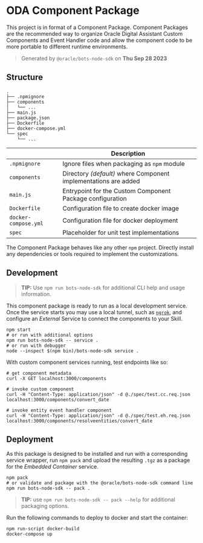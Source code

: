 # ODA Component Package

This project is in format of a Component Package. Component Packages are the
recommended way to organize Oracle Digital Assistant Custom Components and Event Handler code and allow the
component code to be more portable to different runtime environments.

> Generated by `@oracle/bots-node-sdk` on **Thu Sep 28 2023**

## Structure

```text
.
├── .npmignore
├── components
│   └── ...
├── main.js
├── package.json
├── Dockerfile
├── docker-compose.yml
└── spec
    └── ...
```

| | Description |
|--|--|
| `.npmignore` | Ignore files when packaging as `npm` module |
| `components` | Directory _(default)_ where Component implementations are added |
| `main.js` | Entrypoint for the Custom Component Package configuration |
| `Dockerfile` | Configuration file to create docker image |
| `docker-compose.yml` | Configuration file for docker deployment |
| `spec` | Placeholder for unit test implementations |

The Component Package behaves like any other `npm` project. Directly install
any dependencies or tools required to implement the customizations.

## Development

> **TIP:** Use `npm run bots-node-sdk` for additional CLI help and usage information.

This component package is ready to run as a local development service. Once the
service starts you may use a local tunnel, such as [`ngrok`](https://ngrok.com/),
and configure an _External_ Service to connect the components to your Skill.

```shell
npm start
# or run with additional options
npm run bots-node-sdk -- service .
# or run with debugger
node --inspect $(npm bin)/bots-node-sdk service .
```

With custom component services running, test endpoints like so:

```shell
# get component metadata
curl -X GET localhost:3000/components

# invoke custom component
curl -H "Content-Type: application/json" -d @./spec/test.cc.req.json localhost:3000/components/convert_date

# invoke entity event handler component
curl -H "Content-Type: application/json" -d @./spec/test.eh.req.json localhost:3000/components/resolveentities/convert_date
```

## Deployment

As this package is designed to be installed and run with a corresponding service
wrapper, run `npm pack` and upload the resulting `.tgz` as a package for
the _Embedded Container_ service.

```shell
npm pack
# or validate and package with the @oracle/bots-node-sdk command line
npm run bots-node-sdk -- pack .
```

> **TIP:** use `npm run bots-node-sdk -- pack --help` for additional packaging
options.

Run the following commands to deploy to docker and start the container:
```shell
npm run-script docker-build
docker-compose up
```
